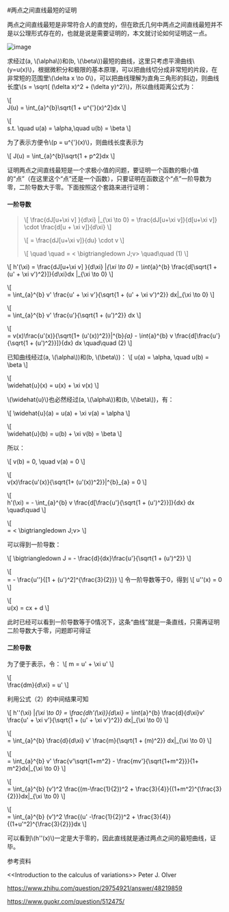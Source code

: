 #两点之间直线最短的证明



两点之间直线最短是非常符合人的直觉的，但在欧氏几何中两点之间直线最短并不是以公理形式存在的，也就是说是需要证明的，本文就讨论如何证明这一点。

![image](http://www.luolei.site/source/images/line.png)

求经过(a, \\(\alpha\\))和(b, \\(\beta\\))最短的曲线，这里只考虑平滑曲线\\(y=u(x)\\)，根据微积分和极限的基本原理，可以把曲线切分成非常短的片段，在非常短的范围里\\(\delta x \to 0\\)，可以把曲线理解为直角三角形的斜边，则曲线长度\\(s = \sqrt{ (\delta x)^2 + (\delta y)^2}\\)，所以曲线距离公式为：


\\[   
J(u) = \int_{a}^{b}\sqrt{1 + u^{'}(x)^2}dx 
\\]

\\[   
s.t. \quad u(a) = \alpha,\quad u(b) = \beta
\\]


为了表示方便令\\(p = u^{'}(x)\\)，则曲线长度表示为

\\[
J(u) = \int_{a}^{b}\sqrt{1 + p^2}dx 
\\]

证明两点之间直线最短是一个求极小值的问题，要证明一个函数的极小值的“点”（在这里这个“点”还是一个函数），只要证明在函数这个“点”一阶导数为零，二阶导数大于零。下面按照这个套路来进行证明：

#### 一阶导数



> 
> \\[
>  \frac{dJ[u+\xi v] }{d\xi} |_{\xi \to 0} = \frac{dJ[u+\xi v]}{d[u+\xi v]} \cdot \frac{d[u + \xi v]}{d\xi}
>\\]
>
>
> 
> \\[
>  = \frac{dJ[u+\xi v]}{du} \cdot v
>\\]
>
> \\[
> \quad \quad = < \bigtriangledown J;v>     \quad\quad (1)
>\\]

 
 

\\[
h'(\xi)  = \frac{dJ[u+\xi v] }{d\xi} |_{\xi \to 0} = \int_{a}^{b} \frac{d[\sqrt{1 + (u' + \xi v')^2}]}{d\xi}dx  |_{\xi \to 0}
\\]

\\[   
= \int_{a}^{b} v' \frac{u' + \xi v'}{\sqrt{1 + (u' + \xi v')^2}} dx|_{\xi \to 0}
\\]

\\[   
= \int_{a}^{b} v' \frac{u'}{\sqrt{1 + (u')^2}} dx
\\]

\\[   
= v(x)\frac{u'(x)}{\sqrt{1+ (u'(x))^2}}|^{b}_{a} - \int_{a}^{b} v \frac{d[\frac{u'}{\sqrt{1 + (u')^2}}]}{dx} dx \quad\quad (2)
\\]

已知曲线经过(a, \\(\alpha\\))和(b, \\(\beta\\))：
\\[
u(a) = \alpha, \quad u(b) = \beta
\\]

\\[   
\widehat{u}(x) = u(x) + \xi v(x)
\\]

\\(\widehat{u}\\)也必然经过(a, \\(\alpha\\))和(b, \\(\beta\\))，有：

\\[
\widehat{u}(a) = u(a) + \xi v(a) = \alpha
\\]

\\[   
\widehat{u}(b) = u(b) + \xi v(b) = \beta
\\]

所以：

\\[
v(b) = 0, \quad v(a) = 0
\\]

\\[   
 v(x)\frac{u'(x)}{\sqrt{1+ (u'(x))^2}}|^{b}_{a} = 0
 \\]

\\[   
h'(\xi) =   - \int_{a}^{b} v \frac{d[\frac{u'}{\sqrt{1 + (u')^2}}]}{dx} dx \quad\quad 
\\]

\\[   
 = < \bigtriangledown J;v> 
\\]

可以得到一阶导数：

\\[
\bigtriangledown J = - \frac{d}{dx}\frac{u'}{\sqrt{1 + (u')^2}}
\\]

\\[   
= - \frac{u''}{[1 + (u')^2]^{\frac{3}{2}}}
\\]
令一阶导数等于0，得到
\\[
u''(x) = 0
\\]

\\[   
u(x) = cx + d
\\]

此时已经可以看到一阶导数等于0情况下，这条“曲线”就是一条直线，只需再证明二阶导数大于零，问题即可得证


#### 二阶导数


为了便于表示，令：
\\[
m = u' + \xi u'
\\]

\\[   
\frac{dm}{d\xi} = u'
\\]

利用公式（2）的中间结果可知

\\[
h''(\xi) |_{\xi \to 0} = \frac{dh'(\xi)}{d\xi} = \int_{a}^{b} \frac{d}{d\xi}v' \frac{u' + \xi v'}{\sqrt{1 + (u' + \xi v')^2}} dx|_{\xi \to 0}
\\]

\\[   
= \int_{a}^{b} \frac{d}{d\xi} v' \frac{m}{\sqrt{1 + (m)^2}} dx|_{\xi \to 0}
\\]

\\[   
= \int_{a}^{b} v' \frac{v'\sqrt{1+m^2} - \frac{mv'}{\sqrt{1+m^2}}}{1+ m^2}dx|_{\xi \to 0}
\\]

\\[   
=  \int_{a}^{b} (v')^2 \frac{(m-\frac{1}{2})^2 + \frac{3}{4}}{(1+m^2)^{\frac{3}{2}}}dx|_{\xi \to 0}
\\]

\\[   
=  \int_{a}^{b} (v')^2 \frac{(u' -\frac{1}{2})^2 + \frac{3}{4}}{(1+u'^2)^{\frac{3}{2}}}dx
\\]

可以看到\\(h''(x)\\)一定是大于零的，因此直线就是通过两点之间的最短曲线，证毕。

参考资料

<\<Introduction to the calculus of variations>\> Peter J. Olver

https://www.zhihu.com/question/29754921/answer/48219859

https://www.guokr.com/question/512475/


